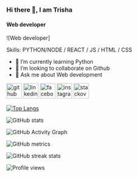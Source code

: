 ### Hi there 👋, I am Trisha
#### Web developer
![Web developer]

Skills: PYTHON/NODE / REACT / JS / HTML / CSS

- 🌱 I’m currently learning Python 
- 👯 I’m looking to collaborate on Github 
- 💬 Ask me about Web development 


[<img src='https://cdn.jsdelivr.net/npm/simple-icons@3.0.1/icons/github.svg' alt='github' height='40'>](https://github.com/Trisha-roy)  [<img src='https://cdn.jsdelivr.net/npm/simple-icons@3.0.1/icons/linkedin.svg' alt='linkedin' height='40'>](https://www.linkedin.com/in/Trisha/)  [<img src='https://cdn.jsdelivr.net/npm/simple-icons@3.0.1/icons/facebook.svg' alt='facebook' height='40'>](https://www.facebook.com/Trisha)  [<img src='https://cdn.jsdelivr.net/npm/simple-icons@3.0.1/icons/instagram.svg' alt='instagram' height='40'>](https://www.instagram.com/TRISHA/)  [<img src='https://cdn.jsdelivr.net/npm/simple-icons@3.0.1/icons/stackoverflow.svg' alt='stackoverflow' height='40'>](https://stackoverflow.com/users/Trisha)  


[![Top Langs](https://github-readme-stats.vercel.app/api/top-langs/?username=Trisha-roy)](https://github.com/anuraghazra/github-readme-stats)

![GitHub stats](https://github-readme-stats.vercel.app/api?username=Trisha-roy&show_icons=true)  

![GitHub Activity Graph](https://activity-graph.herokuapp.com/graph?username=Trisha-roy)  

![GitHub metrics](https://metrics.lecoq.io/Trisha-roy)  

![GitHub streak stats](https://github-readme-streak-stats.herokuapp.com/?user=Trisha-roy)  

![Profile views](https://gpvc.arturio.dev/Trisha-roy)  
